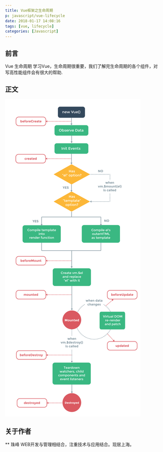 ```yaml
---
title: Vue框架之生命周期
p: javascript/vue-lifecycle
date: 2018-01-17 14:08:16
tags: [vue, lifecycle]
categories: [Javascript]
---
```


## 前言
Vue 生命周期
学习Vue，生命周期很重要，我们了解完生命周期的各个组件，对写高性能组件会有很大的帮助.

<!--more-->

## 正文

![图 vue lifecycle](/imgs/javascript/vue-lifecycle.png)


## 关于作者
** 珠峰
WEB开发与管理相结合，注重技术与应用结合。现居上海。 
